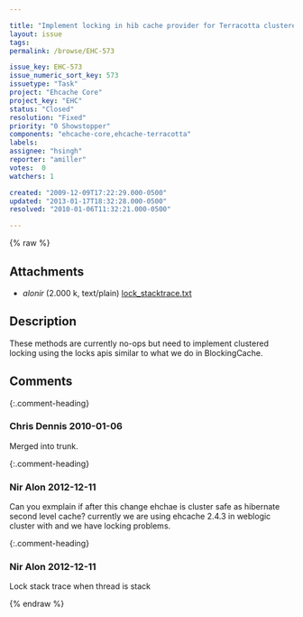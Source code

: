 ```yaml
---

title: "Implement locking in hib cache provider for Terracotta clustered caches"
layout: issue
tags: 
permalink: /browse/EHC-573

issue_key: EHC-573
issue_numeric_sort_key: 573
issuetype: "Task"
project: "Ehcache Core"
project_key: "EHC"
status: "Closed"
resolution: "Fixed"
priority: "0 Showstopper"
components: "ehcache-core,ehcache-terracotta"
labels: 
assignee: "hsingh"
reporter: "amiller"
votes:  0
watchers: 1

created: "2009-12-09T17:22:29.000-0500"
updated: "2013-01-17T18:32:28.000-0500"
resolved: "2010-01-06T11:32:21.000-0500"

---
```




{% raw %}


## Attachments
  
* <em>alonir</em> (2.000 k, text/plain) [lock_stacktrace.txt](/attachments/EHC/EHC-573/lock_stacktrace.txt)
  



## Description

<div markdown="1" class="description">

These methods are currently no-ops but need to implement clustered locking using the locks apis similar to what we do in BlockingCache.



</div>

## Comments


{:.comment-heading}
### **Chris Dennis** <span class="date">2010-01-06</span>

<div markdown="1" class="comment">

Merged into trunk.

</div>


{:.comment-heading}
### **Nir Alon** <span class="date">2012-12-11</span>

<div markdown="1" class="comment">

Can you exmplain if after this change ehchae is cluster safe as hibernate second level cache?
currently we are using ehcache 2.4.3 in weblogic cluster with and we have locking problems.

</div>


{:.comment-heading}
### **Nir Alon** <span class="date">2012-12-11</span>

<div markdown="1" class="comment">

Lock stack trace when thread is stack

</div>



{% endraw %}
